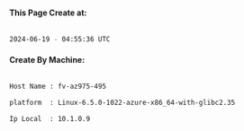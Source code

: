 
   
#### This Page Create at:

```bash

2024-06-19 - 04:55:36 UTC

```

#### Create By Machine:

```bash

Host Name : fv-az975-495

platform  : Linux-6.5.0-1022-azure-x86_64-with-glibc2.35

Ip Local  : 10.1.0.9

```

